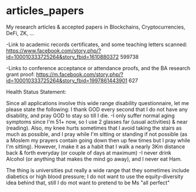 # articles_papers
My research articles &amp; accepted papers in Blockchains, Cryptocurrencies, DeFi, ZK, ...

-Link to academic records certificates, and some teaching letters scanned:
https://www.facebook.com/story.php/?id=100010333725264&story_fbid=1610880372
599738


-Links to conference acceptance or attendance proofs, and the BA research grant proof:
https://m.facebook.com/story.php/?id=100010333725264&story_fbid=1997861443901
627



Health Status Statement:


Since all applications involve this wide range disability questionnaire, let me please state the
following:
I thank GOD every second that I do not have any disability, and pray GOD to stay so till I die.
-I only suffer normal aging symptoms since I'm 51+ now, so I use 2 glasses far (usual activities)
& near (reading). Also, my knee hurts sometimes that I avoid taking the stairs as much as
possible, and I pray while I'm sitting or standing if not possible (as a Moslem my prayers contain
going down then up few times but I pray while I'm sitting). However, I make it as a habit that I walk a nearly 3Km distance back & forth everyday (or couple of days at maximum)
-I never drink Alcohol (or anything that makes the mind go away), and I never eat Ham.

The thing is universities put really a wide range that they sometimes include diabetics or high blood pressure; I do not want to use the equity-diversity idea behind that, still I do mot want to pretend to be Ms "all perfect" 

